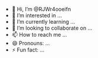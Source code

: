 - 👋 Hi, I’m @RJWr4ooeifn
- 👀 I’m interested in ...
- 🌱 I’m currently learning ...
- 💞️ I’m looking to collaborate on ...
- 📫 How to reach me ...
- 😄 Pronouns: ...
- ⚡ Fun fact: ...

<!---
RJWr4ooeifn/RJWr4ooeifn is a ✨ special ✨ repository because its `README.md` (this file) appears on your GitHub profile.
You can click the Preview link to take a look at your changes.
--->
